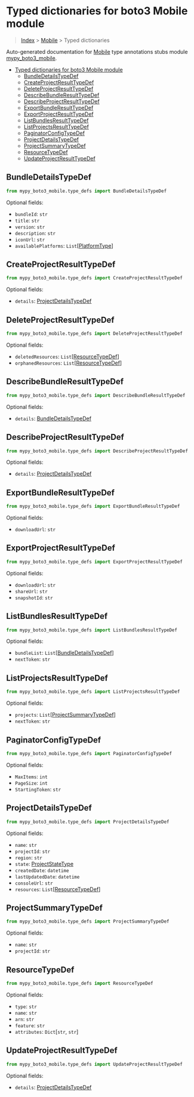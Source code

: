 # Typed dictionaries for boto3 Mobile module

> [Index](..) > [Mobile](.) > Typed dictionaries

Auto-generated documentation for
[Mobile](https://boto3.amazonaws.com/v1/documentation/api/1.17.71/reference/services/mobile.html#Mobile)
type annotations stubs module
[mypy_boto3_mobile](https://pypi.org/project/mypy-boto3-mobile/).

- [Typed dictionaries for boto3 Mobile module](#typed-dictionaries-for-boto3-mobile-module)
  - [BundleDetailsTypeDef](#bundledetailstypedef)
  - [CreateProjectResultTypeDef](#createprojectresulttypedef)
  - [DeleteProjectResultTypeDef](#deleteprojectresulttypedef)
  - [DescribeBundleResultTypeDef](#describebundleresulttypedef)
  - [DescribeProjectResultTypeDef](#describeprojectresulttypedef)
  - [ExportBundleResultTypeDef](#exportbundleresulttypedef)
  - [ExportProjectResultTypeDef](#exportprojectresulttypedef)
  - [ListBundlesResultTypeDef](#listbundlesresulttypedef)
  - [ListProjectsResultTypeDef](#listprojectsresulttypedef)
  - [PaginatorConfigTypeDef](#paginatorconfigtypedef)
  - [ProjectDetailsTypeDef](#projectdetailstypedef)
  - [ProjectSummaryTypeDef](#projectsummarytypedef)
  - [ResourceTypeDef](#resourcetypedef)
  - [UpdateProjectResultTypeDef](#updateprojectresulttypedef)

## BundleDetailsTypeDef

```python
from mypy_boto3_mobile.type_defs import BundleDetailsTypeDef
```

Optional fields:

- `bundleId`: `str`
- `title`: `str`
- `version`: `str`
- `description`: `str`
- `iconUrl`: `str`
- `availablePlatforms`: `List`\[[PlatformType](./literals.md#platformtype)\]

## CreateProjectResultTypeDef

```python
from mypy_boto3_mobile.type_defs import CreateProjectResultTypeDef
```

Optional fields:

- `details`: [ProjectDetailsTypeDef](./type_defs.md#projectdetailstypedef)

## DeleteProjectResultTypeDef

```python
from mypy_boto3_mobile.type_defs import DeleteProjectResultTypeDef
```

Optional fields:

- `deletedResources`:
  `List`\[[ResourceTypeDef](./type_defs.md#resourcetypedef)\]
- `orphanedResources`:
  `List`\[[ResourceTypeDef](./type_defs.md#resourcetypedef)\]

## DescribeBundleResultTypeDef

```python
from mypy_boto3_mobile.type_defs import DescribeBundleResultTypeDef
```

Optional fields:

- `details`: [BundleDetailsTypeDef](./type_defs.md#bundledetailstypedef)

## DescribeProjectResultTypeDef

```python
from mypy_boto3_mobile.type_defs import DescribeProjectResultTypeDef
```

Optional fields:

- `details`: [ProjectDetailsTypeDef](./type_defs.md#projectdetailstypedef)

## ExportBundleResultTypeDef

```python
from mypy_boto3_mobile.type_defs import ExportBundleResultTypeDef
```

Optional fields:

- `downloadUrl`: `str`

## ExportProjectResultTypeDef

```python
from mypy_boto3_mobile.type_defs import ExportProjectResultTypeDef
```

Optional fields:

- `downloadUrl`: `str`
- `shareUrl`: `str`
- `snapshotId`: `str`

## ListBundlesResultTypeDef

```python
from mypy_boto3_mobile.type_defs import ListBundlesResultTypeDef
```

Optional fields:

- `bundleList`:
  `List`\[[BundleDetailsTypeDef](./type_defs.md#bundledetailstypedef)\]
- `nextToken`: `str`

## ListProjectsResultTypeDef

```python
from mypy_boto3_mobile.type_defs import ListProjectsResultTypeDef
```

Optional fields:

- `projects`:
  `List`\[[ProjectSummaryTypeDef](./type_defs.md#projectsummarytypedef)\]
- `nextToken`: `str`

## PaginatorConfigTypeDef

```python
from mypy_boto3_mobile.type_defs import PaginatorConfigTypeDef
```

Optional fields:

- `MaxItems`: `int`
- `PageSize`: `int`
- `StartingToken`: `str`

## ProjectDetailsTypeDef

```python
from mypy_boto3_mobile.type_defs import ProjectDetailsTypeDef
```

Optional fields:

- `name`: `str`
- `projectId`: `str`
- `region`: `str`
- `state`: [ProjectStateType](./literals.md#projectstatetype)
- `createdDate`: `datetime`
- `lastUpdatedDate`: `datetime`
- `consoleUrl`: `str`
- `resources`: `List`\[[ResourceTypeDef](./type_defs.md#resourcetypedef)\]

## ProjectSummaryTypeDef

```python
from mypy_boto3_mobile.type_defs import ProjectSummaryTypeDef
```

Optional fields:

- `name`: `str`
- `projectId`: `str`

## ResourceTypeDef

```python
from mypy_boto3_mobile.type_defs import ResourceTypeDef
```

Optional fields:

- `type`: `str`
- `name`: `str`
- `arn`: `str`
- `feature`: `str`
- `attributes`: `Dict`\[`str`, `str`\]

## UpdateProjectResultTypeDef

```python
from mypy_boto3_mobile.type_defs import UpdateProjectResultTypeDef
```

Optional fields:

- `details`: [ProjectDetailsTypeDef](./type_defs.md#projectdetailstypedef)
